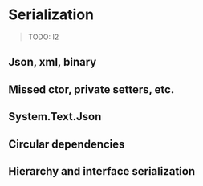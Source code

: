 # Serialization

> TODO: I2

## Json, xml, binary

## Missed ctor, private setters, etc.

## System.Text.Json

## Circular dependencies

## Hierarchy and interface serialization